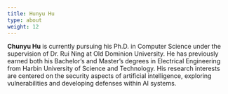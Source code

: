 ```yaml
---
title: Hunyu Hu
type: about
weight: 12
---
```


**Chunyu Hu** is currently pursuing his Ph.D. in Computer Science under the supervision of Dr. Rui Ning at Old Dominion University. He has previously earned both his Bachelor’s and Master’s degrees in Electrical Engineering from Harbin University of Science and Technology. His research interests are centered on the security aspects of artificial intelligence, exploring vulnerabilities and developing defenses within AI systems.